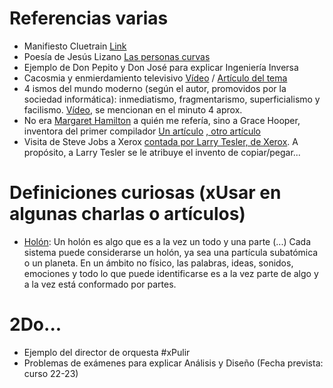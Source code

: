 # Referencias varias
- Manifiesto Cluetrain [Link](https://personal.us.es/mbmarquez/textos/cluetrain.pdf)
- Poesía de Jesús Lizano [Las personas curvas](https://www.youtube.com/watch?v=XfUDrorit-k)
- Ejemplo de Don Pepito y Don José para explicar Ingeniería Inversa
- Cacosmia y enmierdamiento televisivo [Vídeo](https://www.youtube.com/watch?v=1irdc2SP7iE) / [Artículo del tema](https://elcomercio.pe/opinion/columnistas/cacosmia-marco-aurelio-denegri-338354-noticia/)
- 4 ismos del mundo moderno (según el autor, promovidos por la sociedad informática): inmediatismo, fragmentarismo, superficialismo y facilismo. [Vídeo](https://www.youtube.com/watch?v=e3yV260iPaI), se mencionan en el minuto 4 aprox.
- No era [Margaret Hamilton](https://es.wikipedia.org/wiki/Margaret_Hamilton_(cient%C3%ADfica)) a quién me refería, sino a Grace Hooper, inventora del primer compilador [Un artículo](https://docs.google.com/document/d/1TdEgFlxxWLzTfL2_ctv574mVRHvsD889b09kNj_jhrE/edit?usp=sharing)  [, otro artículo](https://docs.google.com/document/d/1h-j-Uw5oEoF5sOfXCdxxlJ7PgvnCSgxvSEc2-6wOV-g/edit?usp=sharing)
- Visita de Steve Jobs a Xerox [contada por Larry Tesler, de Xerox](https://www.youtube.com/watch?v=ferle2Uovks). A propósito, a Larry Tesler se le atribuye el invento de copiar/pegar...

# Definiciones curiosas (xUsar en algunas charlas o artículos)
- [Holón](https://es.wikipedia.org/wiki/Hol%C3%B3n_(filosof%C3%ADa)): Un holón es algo que es a la vez un todo y una parte (...) Cada sistema puede considerarse un holón, ya sea una partícula subatómica o un planeta. En un ámbito no físico, las palabras, ideas, sonidos, emociones y todo lo que puede identificarse es a la vez parte de algo y a la vez está conformado por partes.

# 2Do...
- Ejemplo del director de orquesta #xPulir
- Problemas de exámenes para explicar Análisis y Diseño (Fecha prevista: curso 22-23)

